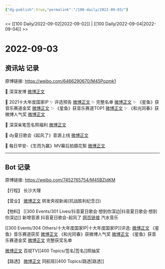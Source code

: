 ```yaml
---
{"dg-publish":true,"permalink":"/100-daily/2022-09-03/"}
---
```



<< [[100 Daily/2022-09-02\|2022-09-02]] | [[100 Daily/2022-09-04\|2022-09-04]] >>

# 2022-09-03

## 资讯站 记录

原博链接: https://weibo.com/6466290670/M45Pozmk1

💫 深深发博 [微博正文](https://m.weibo.cn/6466290670/4809573187716937)

💫 2021十大年度国家IP
✨ 评选预告 [微博正文](https://m.weibo.cn/6466290670/4809610215558856)
✨ 完整名单 [微博正文](https://m.weibo.cn/6466290670/4809659209483371)
✨ 《星鱼》获音乐赛道金奖 [微博正文](https://m.weibo.cn/6466290670/4809726930191927)
✨ 《星鱼》获音乐赛道TOP1 [微博正文](https://m.weibo.cn/6466290670/4809632974112220)
✨ 《和光同春》获微博人气奖 [微博正文](https://m.weibo.cn/6466290670/4809640356087121)

💫 深深亲笔签名照福利 [微博正文](https://m.weibo.cn/6466290670/4809651176079433)

💫 dy夏日歌会《起风了》音源上线 [微博正文](https://m.weibo.cn/6466290670/4809514891347070)

💫 每日早安-《生而为赢》MV幕后拍摄花絮
[微博正文](https://m.weibo.cn/6466290670/4809514882172926)

---
## Bot 记录

原博链接: https://weibo.com/7452765754/M45BZldKM

【行程】
长沙大理

【营业】
[微博正文](https://m.weibo.cn/1736988591/4809568720785379) 转发央视新闻(抗战胜利纪念日)

【物料】
[[300 Events/301 Lives/抖音夏日歌会·想到你深边\|抖音夏日歌会·想到你深边]] 新增音源
抖音夏日歌会-起风了
[网页链接](https://weibo.cn/sinaurl?u=https%3A%2F%2Fmusic.douyin.com%2Fqishui%2Fshare%2Ftrack%3Ftrack_id%3D7128313451004299265) 汽水音乐

[[300 Events/304 Others/十大年度国家IP\|十大年度国家IP]]评选:
[微博正文](https://m.weibo.cn/5508802293/4809631370578250) 《星鱼》音乐赛道获奖
[微博正文](https://m.weibo.cn/5508802293/4809639621040152) 《和光同春》获微博人气奖
[微博正文](https://m.weibo.cn/5508802293/4809724950484866) 《星鱼》获音乐赛道金奖
[微博正文](https://m.weibo.cn/5508802293/4809651759619608) 完整获奖名单

[微博正文](https://m.weibo.cn/7516842376/4809621560363974) 百视TV[[400 Topics/签名\|签名]]照抽奖

【路透】
[微博正文](https://m.weibo.cn/6463192460/4809715105925232) 同航班[[400 Topics/路透\|路透]]
